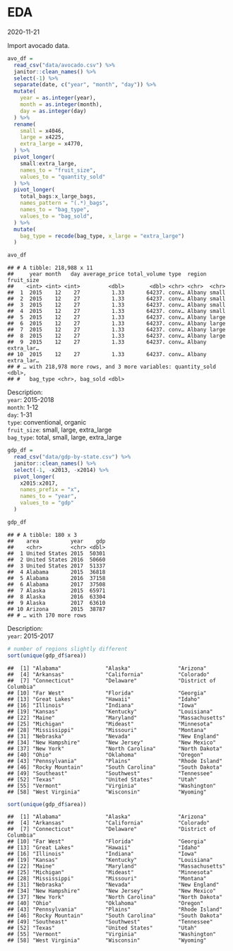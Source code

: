 EDA
================
2020-11-21

Import avocado data.

``` r
avo_df = 
  read_csv("data/avocado.csv") %>% 
  janitor::clean_names() %>% 
  select(-1) %>% 
  separate(date, c("year", "month", "day")) %>% 
  mutate(
    year = as.integer(year),
    month = as.integer(month),
    day = as.integer(day)
  ) %>% 
  rename(
    small = x4046,
    large = x4225,
    extra_large = x4770,
  ) %>% 
  pivot_longer(
    small:extra_large,
    names_to = "fruit_size",
    values_to = "quantity_sold"
  ) %>% 
  pivot_longer(
    total_bags:x_large_bags,
    names_pattern = "(.*)_bags",
    names_to = "bag_type",
    values_to = "bag_sold",
  ) %>% 
  mutate(
    bag_type = recode(bag_type, x_large = "extra_large")
  )

avo_df
```

    ## # A tibble: 218,988 x 11
    ##     year month   day average_price total_volume type  region fruit_size
    ##    <int> <int> <int>         <dbl>        <dbl> <chr> <chr>  <chr>     
    ##  1  2015    12    27          1.33       64237. conv… Albany small     
    ##  2  2015    12    27          1.33       64237. conv… Albany small     
    ##  3  2015    12    27          1.33       64237. conv… Albany small     
    ##  4  2015    12    27          1.33       64237. conv… Albany small     
    ##  5  2015    12    27          1.33       64237. conv… Albany large     
    ##  6  2015    12    27          1.33       64237. conv… Albany large     
    ##  7  2015    12    27          1.33       64237. conv… Albany large     
    ##  8  2015    12    27          1.33       64237. conv… Albany large     
    ##  9  2015    12    27          1.33       64237. conv… Albany extra_lar…
    ## 10  2015    12    27          1.33       64237. conv… Albany extra_lar…
    ## # … with 218,978 more rows, and 3 more variables: quantity_sold <dbl>,
    ## #   bag_type <chr>, bag_sold <dbl>

Description:  
`year`: 2015-2018  
`month`: 1-12  
`day`: 1-31  
`type`: conventional, organic  
`fruit_size`: small, large, extra\_large  
`bag_type`: total, small, large, extra\_large  

``` r
gdp_df = 
  read_csv("data/gdp-by-state.csv") %>% 
  janitor::clean_names() %>% 
  select(-1, -x2013, -x2014) %>% 
  pivot_longer(
    x2015:x2017,
    names_prefix = "x",
    names_to = "year",
    values_to = "gdp"
  )

gdp_df
```

    ## # A tibble: 180 x 3
    ##    area          year    gdp
    ##    <chr>         <chr> <dbl>
    ##  1 United States 2015  50301
    ##  2 United States 2016  50660
    ##  3 United States 2017  51337
    ##  4 Alabama       2015  36818
    ##  5 Alabama       2016  37158
    ##  6 Alabama       2017  37508
    ##  7 Alaska        2015  65971
    ##  8 Alaska        2016  63304
    ##  9 Alaska        2017  63610
    ## 10 Arizona       2015  38787
    ## # … with 170 more rows

Description:  
`year`: 2015-2017  

``` r
# number of regions slightly different  
sort(unique(gdp_df$area))
```

    ##  [1] "Alabama"              "Alaska"               "Arizona"             
    ##  [4] "Arkansas"             "California"           "Colorado"            
    ##  [7] "Connecticut"          "Delaware"             "District of Columbia"
    ## [10] "Far West"             "Florida"              "Georgia"             
    ## [13] "Great Lakes"          "Hawaii"               "Idaho"               
    ## [16] "Illinois"             "Indiana"              "Iowa"                
    ## [19] "Kansas"               "Kentucky"             "Louisiana"           
    ## [22] "Maine"                "Maryland"             "Massachusetts"       
    ## [25] "Michigan"             "Mideast"              "Minnesota"           
    ## [28] "Mississippi"          "Missouri"             "Montana"             
    ## [31] "Nebraska"             "Nevada"               "New England"         
    ## [34] "New Hampshire"        "New Jersey"           "New Mexico"          
    ## [37] "New York"             "North Carolina"       "North Dakota"        
    ## [40] "Ohio"                 "Oklahoma"             "Oregon"              
    ## [43] "Pennsylvania"         "Plains"               "Rhode Island"        
    ## [46] "Rocky Mountain"       "South Carolina"       "South Dakota"        
    ## [49] "Southeast"            "Southwest"            "Tennessee"           
    ## [52] "Texas"                "United States"        "Utah"                
    ## [55] "Vermont"              "Virginia"             "Washington"          
    ## [58] "West Virginia"        "Wisconsin"            "Wyoming"

``` r
sort(unique(gdp_df$area))
```

    ##  [1] "Alabama"              "Alaska"               "Arizona"             
    ##  [4] "Arkansas"             "California"           "Colorado"            
    ##  [7] "Connecticut"          "Delaware"             "District of Columbia"
    ## [10] "Far West"             "Florida"              "Georgia"             
    ## [13] "Great Lakes"          "Hawaii"               "Idaho"               
    ## [16] "Illinois"             "Indiana"              "Iowa"                
    ## [19] "Kansas"               "Kentucky"             "Louisiana"           
    ## [22] "Maine"                "Maryland"             "Massachusetts"       
    ## [25] "Michigan"             "Mideast"              "Minnesota"           
    ## [28] "Mississippi"          "Missouri"             "Montana"             
    ## [31] "Nebraska"             "Nevada"               "New England"         
    ## [34] "New Hampshire"        "New Jersey"           "New Mexico"          
    ## [37] "New York"             "North Carolina"       "North Dakota"        
    ## [40] "Ohio"                 "Oklahoma"             "Oregon"              
    ## [43] "Pennsylvania"         "Plains"               "Rhode Island"        
    ## [46] "Rocky Mountain"       "South Carolina"       "South Dakota"        
    ## [49] "Southeast"            "Southwest"            "Tennessee"           
    ## [52] "Texas"                "United States"        "Utah"                
    ## [55] "Vermont"              "Virginia"             "Washington"          
    ## [58] "West Virginia"        "Wisconsin"            "Wyoming"
